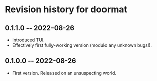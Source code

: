 # Revision history for doormat

## 0.1.1.0 -- 2022-08-26

* Introduced TUI.
* Effectively first fully-working version (modulo any unknown bugs!).

## 0.1.0.0 -- 2022-08-26

* First version. Released on an unsuspecting world.
